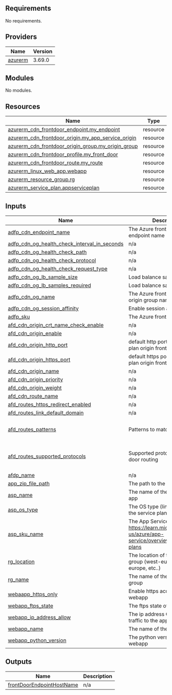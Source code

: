 ## Requirements

No requirements.

## Providers

| Name | Version |
|------|---------|
| <a name="provider_azurerm"></a> [azurerm](#provider\_azurerm) | 3.69.0 |

## Modules

No modules.

## Resources

| Name | Type |
|------|------|
| [azurerm_cdn_frontdoor_endpoint.my_endpoint](https://registry.terraform.io/providers/hashicorp/azurerm/latest/docs/resources/cdn_frontdoor_endpoint) | resource |
| [azurerm_cdn_frontdoor_origin.my_app_service_origin](https://registry.terraform.io/providers/hashicorp/azurerm/latest/docs/resources/cdn_frontdoor_origin) | resource |
| [azurerm_cdn_frontdoor_origin_group.my_origin_group](https://registry.terraform.io/providers/hashicorp/azurerm/latest/docs/resources/cdn_frontdoor_origin_group) | resource |
| [azurerm_cdn_frontdoor_profile.my_front_door](https://registry.terraform.io/providers/hashicorp/azurerm/latest/docs/resources/cdn_frontdoor_profile) | resource |
| [azurerm_cdn_frontdoor_route.my_route](https://registry.terraform.io/providers/hashicorp/azurerm/latest/docs/resources/cdn_frontdoor_route) | resource |
| [azurerm_linux_web_app.webapp](https://registry.terraform.io/providers/hashicorp/azurerm/latest/docs/resources/linux_web_app) | resource |
| [azurerm_resource_group.rg](https://registry.terraform.io/providers/hashicorp/azurerm/latest/docs/resources/resource_group) | resource |
| [azurerm_service_plan.appserviceplan](https://registry.terraform.io/providers/hashicorp/azurerm/latest/docs/resources/service_plan) | resource |

## Inputs

| Name | Description | Type | Default | Required |
|------|-------------|------|---------|:--------:|
| <a name="input_adfp_cdn_endpoint_name"></a> [adfp\_cdn\_endpoint\_name](#input\_adfp\_cdn\_endpoint\_name) | The Azure front door CDN endpoint name | `string` | `"fd-cdn-endpoint-pythonapp"` | no |
| <a name="input_adfp_cdn_og_health_check_interval_in_seconds"></a> [adfp\_cdn\_og\_health\_check\_interval\_in\_seconds](#input\_adfp\_cdn\_og\_health\_check\_interval\_in\_seconds) | n/a | `number` | `100` | no |
| <a name="input_adfp_cdn_og_health_check_path"></a> [adfp\_cdn\_og\_health\_check\_path](#input\_adfp\_cdn\_og\_health\_check\_path) | n/a | `string` | `"/"` | no |
| <a name="input_adfp_cdn_og_health_check_protocol"></a> [adfp\_cdn\_og\_health\_check\_protocol](#input\_adfp\_cdn\_og\_health\_check\_protocol) | n/a | `string` | `"Https"` | no |
| <a name="input_adfp_cdn_og_health_check_request_type"></a> [adfp\_cdn\_og\_health\_check\_request\_type](#input\_adfp\_cdn\_og\_health\_check\_request\_type) | n/a | `string` | `"HEAD"` | no |
| <a name="input_adfp_cdn_og_lb_sample_size"></a> [adfp\_cdn\_og\_lb\_sample\_size](#input\_adfp\_cdn\_og\_lb\_sample\_size) | Load balance sample size | `number` | `4` | no |
| <a name="input_adfp_cdn_og_lb_samples_required"></a> [adfp\_cdn\_og\_lb\_samples\_required](#input\_adfp\_cdn\_og\_lb\_samples\_required) | Load balance samples required | `number` | `3` | no |
| <a name="input_adfp_cdn_og_name"></a> [adfp\_cdn\_og\_name](#input\_adfp\_cdn\_og\_name) | The Azure front door CDN origin group name | `string` | `"fd-cdn-pythonapp-origin"` | no |
| <a name="input_adfp_cdn_og_session_affinity"></a> [adfp\_cdn\_og\_session\_affinity](#input\_adfp\_cdn\_og\_session\_affinity) | Enable session affinity ? | `bool` | `true` | no |
| <a name="input_adfp_sku"></a> [adfp\_sku](#input\_adfp\_sku) | The Azure front door tier | `string` | `"Standard_AzureFrontDoor"` | no |
| <a name="input_afd_cdn_origin_crt_name_check_enable"></a> [afd\_cdn\_origin\_crt\_name\_check\_enable](#input\_afd\_cdn\_origin\_crt\_name\_check\_enable) | n/a | `bool` | `false` | no |
| <a name="input_afd_cdn_origin_enable"></a> [afd\_cdn\_origin\_enable](#input\_afd\_cdn\_origin\_enable) | n/a | `bool` | `true` | no |
| <a name="input_afd_cdn_origin_http_port"></a> [afd\_cdn\_origin\_http\_port](#input\_afd\_cdn\_origin\_http\_port) | default http port for service plan origin frontdoor | `number` | `80` | no |
| <a name="input_afd_cdn_origin_https_port"></a> [afd\_cdn\_origin\_https\_port](#input\_afd\_cdn\_origin\_https\_port) | default https port for service plan origin frontdoor | `number` | `443` | no |
| <a name="input_afd_cdn_origin_name"></a> [afd\_cdn\_origin\_name](#input\_afd\_cdn\_origin\_name) | n/a | `string` | `"fd-cdn-origin-pythonapp"` | no |
| <a name="input_afd_cdn_origin_priority"></a> [afd\_cdn\_origin\_priority](#input\_afd\_cdn\_origin\_priority) | n/a | `number` | `1` | no |
| <a name="input_afd_cdn_origin_weight"></a> [afd\_cdn\_origin\_weight](#input\_afd\_cdn\_origin\_weight) | n/a | `number` | `1000` | no |
| <a name="input_afd_cdn_route_name"></a> [afd\_cdn\_route\_name](#input\_afd\_cdn\_route\_name) | n/a | `string` | `"fd-cdn-route-pythonapp"` | no |
| <a name="input_afd_routes_https_redirect_enabled"></a> [afd\_routes\_https\_redirect\_enabled](#input\_afd\_routes\_https\_redirect\_enabled) | n/a | `bool` | `true` | no |
| <a name="input_afd_routes_link_default_domain"></a> [afd\_routes\_link\_default\_domain](#input\_afd\_routes\_link\_default\_domain) | n/a | `bool` | `true` | no |
| <a name="input_afd_routes_patterns"></a> [afd\_routes\_patterns](#input\_afd\_routes\_patterns) | Patterns to match | `set(string)` | <pre>[<br>  "/*"<br>]</pre> | no |
| <a name="input_afd_routes_supported_protocols"></a> [afd\_routes\_supported\_protocols](#input\_afd\_routes\_supported\_protocols) | Supported protocols for front door routing | `set(string)` | <pre>[<br>  "Http",<br>  "Https"<br>]</pre> | no |
| <a name="input_afdp_name"></a> [afdp\_name](#input\_afdp\_name) | n/a | `string` | `"front-door-python-app"` | no |
| <a name="input_app_zip_file_path"></a> [app\_zip\_file\_path](#input\_app\_zip\_file\_path) | The path to the zip file app | `string` | `"../app-main.zip"` | no |
| <a name="input_asp_name"></a> [asp\_name](#input\_asp\_name) | The name of the service plan app | `string` | `"service-plan-python-app"` | no |
| <a name="input_asp_os_type"></a> [asp\_os\_type](#input\_asp\_os\_type) | The OS type (linux,windows) of the service plan | `string` | `"Linux"` | no |
| <a name="input_asp_sku_name"></a> [asp\_sku\_name](#input\_asp\_sku\_name) | The App Service  plan type: https://learn.microsoft.com/en-us/azure/app-service/overview-hosting-plans | `string` | `"P1v3"` | no |
| <a name="input_rg_location"></a> [rg\_location](#input\_rg\_location) | The location of the resource group (west-europe, east-europe, etc..) | `string` | `"West Europe"` | no |
| <a name="input_rg_name"></a> [rg\_name](#input\_rg\_name) | The name of the resoruce group | `string` | `"python-app-group"` | no |
| <a name="input_webaapp_https_only"></a> [webaapp\_https\_only](#input\_webaapp\_https\_only) | Enable https access only to the webapp | `bool` | `true` | no |
| <a name="input_webapp_ftps_state"></a> [webapp\_ftps\_state](#input\_webapp\_ftps\_state) | The ftps state of the webapp | `string` | `"Disabled"` | no |
| <a name="input_webapp_ip_address_allow"></a> [webapp\_ip\_address\_allow](#input\_webapp\_ip\_address\_allow) | The ip address CIDR to allow traffic to the application. | `string` | `"0.0.0.0/0"` | no |
| <a name="input_webapp_name"></a> [webapp\_name](#input\_webapp\_name) | The name of the webapp | `string` | `"webapp-python-app"` | no |
| <a name="input_webapp_python_version"></a> [webapp\_python\_version](#input\_webapp\_python\_version) | The python version of the webapp | `string` | `"3.9"` | no |

## Outputs

| Name | Description |
|------|-------------|
| <a name="output_frontDoorEndpointHostName"></a> [frontDoorEndpointHostName](#output\_frontDoorEndpointHostName) | n/a |
